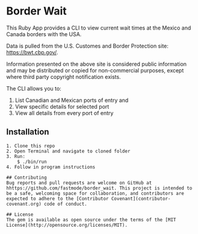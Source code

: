 # Border Wait

This Ruby App provides a CLI to view current wait times at the Mexico and Canada borders with the USA.

Data is pulled from the U.S. Customes and Border Protection site: https://bwt.cbp.gov/.

Information presented on the above site is considered public information and may be distributed or copied for non-commercial purposes, except where third party copyright notification exists.

The CLI allows you to:
1. List Canadian and Mexican ports of entry and 
2. View specific details for selected port
3. View all details from every port of entry

## Installation
```
1. Clone this repo
2. Open Terminal and navigate to cloned folder
3. Run: 
    $ ./bin/run
4. Follow in program instructions

## Contributing
Bug reports and pull requests are welcome on GitHub at hhttps://github.com/fastmode/border_wait. This project is intended to be a safe, welcoming space for collaboration, and contributors are expected to adhere to the [Contributor Covenant](contributor-covenant.org) code of conduct.

## License
The gem is available as open source under the terms of the [MIT License](http://opensource.org/licenses/MIT).

